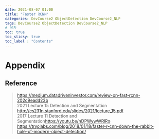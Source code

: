 ```yaml
---
date: 2021-08-07 01:00
title: "Faster RCNN"
categories: DevCourse2 ObjectDetection DevCourse2_NLP
tags: DevCourse2 ObjectDetection DevCourse2_NLP
# 목차
toc: true  
toc_sticky: true 
toc_label : "Contents"
---
```




# Appendix
## Reference
> <https://medium.datadriveninvestor.com/review-on-fast-rcnn-202c9eadd23b>  
> 2021 Lecture 15 Detection and Segmentation <http://cs231n.stanford.edu/slides/2021/lecture_15.pdf>  
> 2017 Lecture 11 Detection and Segmentation<https://youtu.be/nDPWywWRIRo>  
> <https://tryolabs.com/blog/2018/01/18/faster-r-cnn-down-the-rabbit-hole-of-modern-object-detection/>  